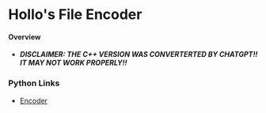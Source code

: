 # Hollo's File Encoder
#### Overview
- _**DISCLAIMER: THE C++ VERSION WAS CONVERTERTED BY CHATGPT!! IT MAY NOT WORK PROPERLY!!**_

### Python Links
- [Encoder](https://github.com/Developer-Hollo/HollosFileEncoder/blob/main/Python%203.11/HollosFileEncoder.py)
